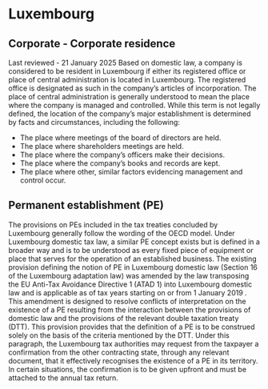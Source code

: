 # Luxembourg
## Corporate - Corporate residence
Last reviewed - 21 January 2025
Based on domestic law, a company is considered to be resident in Luxembourg if either its registered office or place of central administration is located in Luxembourg. The registered office is designated as such in the company’s articles of incorporation.
The place of central administration is generally understood to mean the place where the company is managed and controlled. While this term is not legally defined, the location of the company’s major establishment is determined by facts and circumstances, including the following:
  * The place where meetings of the board of directors are held.
  * The place where shareholders meetings are held.
  * The place where the company’s officers make their decisions.
  * The place where the company’s books and records are kept.
  * The place where other, similar factors evidencing management and control occur.


## Permanent establishment (PE)
The provisions on PEs included in the tax treaties concluded by Luxembourg generally follow the wording of the OECD model.
Under Luxembourg domestic tax law, a similar PE concept exists but is defined in a broader way and is to be understood as every fixed piece of equipment or place that serves for the operation of an established business.
The existing provision defining the notion of PE in Luxembourg domestic law (Section 16 of the Luxembourg adaptation law) was amended by the law transposing the EU Anti-Tax Avoidance Directive 1 (ATAD 1) into Luxembourg domestic law and is applicable as of tax years starting on or from 1 January 2019 _._
This amendment is designed to resolve conflicts of interpretation on the existence of a PE resulting from the interaction between the provisions of domestic law and the provisions of the relevant double taxation treaty (DTT).
This provision provides that the definition of a PE is to be construed solely on the basis of the criteria mentioned by the DTT.
Under this paragraph, the Luxembourg tax authorities may request from the taxpayer a confirmation from the other contracting state, through any relevant document, that it effectively recognises the existence of a PE in its territory. In certain situations, the confirmation is to be given upfront and must be attached to the annual tax return.
